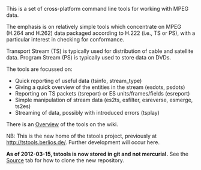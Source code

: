 This is a set of cross-platform command line tools for working with MPEG data.

The emphasis is on relatively simple tools which concentrate on MPEG (H.264 and H.262) data packaged according to H.222 (i.e., TS or PS), with a particular interest in checking for conformance.

Transport Stream (TS) is typically used for distribution of cable and satellite data. Program Stream (PS) is typically used to store data on DVDs.

The tools are focussed on:

  * Quick reporting of useful data (tsinfo, stream\_type)
  * Giving a quick overview of the entities in the stream (esdots, psdots)
  * Reporting on TS packets (tsreport) or ES units/frames/fields (esreport)
  * Simple manipulation of stream data (es2ts, esfilter, esreverse, esmerge, ts2es)
  * Streaming of data, possibly with introduced errors (tsplay)

There is an [Overview](http://code.google.com/p/tstools/wiki/Overview) of the tools on the wiki.

NB: This is the new home of the tstools project, previously at http://tstools.berlios.de/. Further development will occur here.

**As of 2012-03-15, tstools is now stored in git and not mercurial.** See the [Source](http://code.google.com/p/tstools/source/checkout) tab for how to clone the new repository.